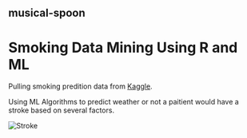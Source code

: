 ## musical-spoon
# Smoking Data Mining Using R and ML

Pulling smoking predition data from [Kaggle](https://www.kaggle.com/datasets/fedesoriano/stroke-prediction-dataset "Kaggle").

Using ML Algorithms to predict weather or not a paitient would have a stroke based on several factors.

![Stroke](https://vizuallyspeaking.ca/wp-content/uploads/2018/02/stroke_0.jpg "Stroke")

